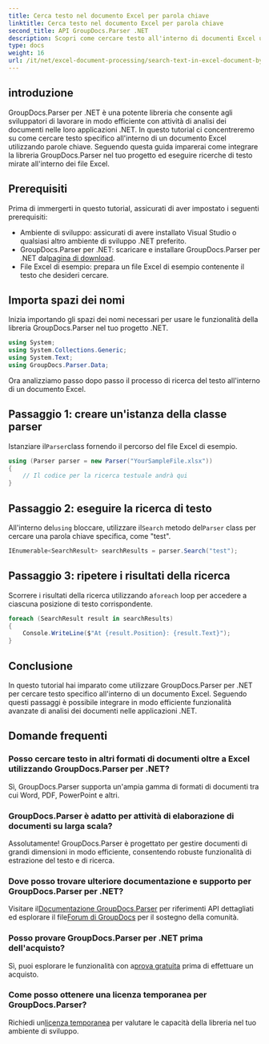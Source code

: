 ```yaml
---
title: Cerca testo nel documento Excel per parola chiave
linktitle: Cerca testo nel documento Excel per parola chiave
second_title: API GroupDocs.Parser .NET
description: Scopri come cercare testo all'interno di documenti Excel utilizzando GroupDocs.Parser per .NET. Integra funzionalità avanzate di ricerca testuale nelle tue applicazioni .NET.
type: docs
weight: 16
url: /it/net/excel-document-processing/search-text-in-excel-document-by-keyword/
---
```

## introduzione
GroupDocs.Parser per .NET è una potente libreria che consente agli sviluppatori di lavorare in modo efficiente con attività di analisi dei documenti nelle loro applicazioni .NET. In questo tutorial ci concentreremo su come cercare testo specifico all'interno di un documento Excel utilizzando parole chiave. Seguendo questa guida imparerai come integrare la libreria GroupDocs.Parser nel tuo progetto ed eseguire ricerche di testo mirate all'interno dei file Excel.
## Prerequisiti
Prima di immergerti in questo tutorial, assicurati di aver impostato i seguenti prerequisiti:
- Ambiente di sviluppo: assicurati di avere installato Visual Studio o qualsiasi altro ambiente di sviluppo .NET preferito.
-  GroupDocs.Parser per .NET: scaricare e installare GroupDocs.Parser per .NET dal[pagina di download](https://releases.groupdocs.com/parser/net/).
- File Excel di esempio: prepara un file Excel di esempio contenente il testo che desideri cercare.

## Importa spazi dei nomi
Inizia importando gli spazi dei nomi necessari per usare le funzionalità della libreria GroupDocs.Parser nel tuo progetto .NET.
```csharp
using System;
using System.Collections.Generic;
using System.Text;
using GroupDocs.Parser.Data;
```

Ora analizziamo passo dopo passo il processo di ricerca del testo all'interno di un documento Excel.
## Passaggio 1: creare un'istanza della classe parser
 Istanziare il`Parser`class fornendo il percorso del file Excel di esempio.
```csharp
using (Parser parser = new Parser("YourSampleFile.xlsx"))
{
    // Il codice per la ricerca testuale andrà qui
}
```
## Passaggio 2: eseguire la ricerca di testo
 All'interno del`using` bloccare, utilizzare il`Search` metodo del`Parser` class per cercare una parola chiave specifica, come "test".
```csharp
IEnumerable<SearchResult> searchResults = parser.Search("test");
```
## Passaggio 3: ripetere i risultati della ricerca
 Scorrere i risultati della ricerca utilizzando a`foreach` loop per accedere a ciascuna posizione di testo corrispondente.
```csharp
foreach (SearchResult result in searchResults)
{
    Console.WriteLine($"At {result.Position}: {result.Text}");
}
```

## Conclusione
In questo tutorial hai imparato come utilizzare GroupDocs.Parser per .NET per cercare testo specifico all'interno di un documento Excel. Seguendo questi passaggi è possibile integrare in modo efficiente funzionalità avanzate di analisi dei documenti nelle applicazioni .NET.

## Domande frequenti
### Posso cercare testo in altri formati di documenti oltre a Excel utilizzando GroupDocs.Parser per .NET?
Sì, GroupDocs.Parser supporta un'ampia gamma di formati di documenti tra cui Word, PDF, PowerPoint e altri.
### GroupDocs.Parser è adatto per attività di elaborazione di documenti su larga scala?
Assolutamente! GroupDocs.Parser è progettato per gestire documenti di grandi dimensioni in modo efficiente, consentendo robuste funzionalità di estrazione del testo e di ricerca.
### Dove posso trovare ulteriore documentazione e supporto per GroupDocs.Parser per .NET?
 Visitare il[Documentazione GroupDocs.Parser](https://reference.groupdocs.com/parser/net/) per riferimenti API dettagliati ed esplorare il file[Forum di GroupDocs](https://forum.groupdocs.com/c/parser/17) per il sostegno della comunità.
### Posso provare GroupDocs.Parser per .NET prima dell'acquisto?
 Sì, puoi esplorare le funzionalità con a[prova gratuita](https://releases.groupdocs.com/) prima di effettuare un acquisto.
### Come posso ottenere una licenza temporanea per GroupDocs.Parser?
 Richiedi un[licenza temporanea](https://purchase.groupdocs.com/temporary-license/) per valutare le capacità della libreria nel tuo ambiente di sviluppo.